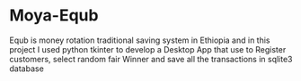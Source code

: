 # Moya-Equb
Equb is money rotation traditional saving system in Ethiopia and in this project I used python tkinter to develop a Desktop App that use to Register customers, select random fair Winner and save all the transactions in sqlite3 database 
